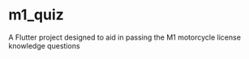 # m1_quiz

A Flutter project designed to aid in passing the M1 motorcycle license knowledge questions

